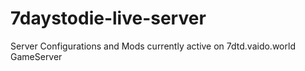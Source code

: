 # 7daystodie-live-server
Server Configurations and Mods currently active on 7dtd.vaido.world GameServer
